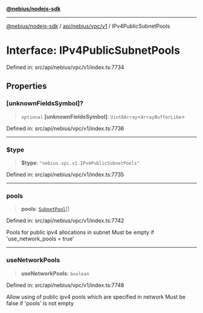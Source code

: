 [**@nebius/nodejs-sdk**](../../../../../README.md)

***

[@nebius/nodejs-sdk](../../../../../README.md) / [api/nebius/vpc/v1](../README.md) / IPv4PublicSubnetPools

# Interface: IPv4PublicSubnetPools

Defined in: src/api/nebius/vpc/v1/index.ts:7734

## Properties

### \[unknownFieldsSymbol\]?

> `optional` **\[unknownFieldsSymbol\]**: `Uint8Array`\<`ArrayBufferLike`\>

Defined in: src/api/nebius/vpc/v1/index.ts:7736

***

### $type

> **$type**: `"nebius.vpc.v1.IPv4PublicSubnetPools"`

Defined in: src/api/nebius/vpc/v1/index.ts:7735

***

### pools

> **pools**: [`SubnetPool`](SubnetPool.md)[]

Defined in: src/api/nebius/vpc/v1/index.ts:7742

Pools for public ipv4 allocations in subnet
 Must be empty if 'use_network_pools = true'

***

### useNetworkPools

> **useNetworkPools**: `boolean`

Defined in: src/api/nebius/vpc/v1/index.ts:7748

Allow using of public ipv4 pools which are specified in network
 Must be false if 'pools' is not empty
